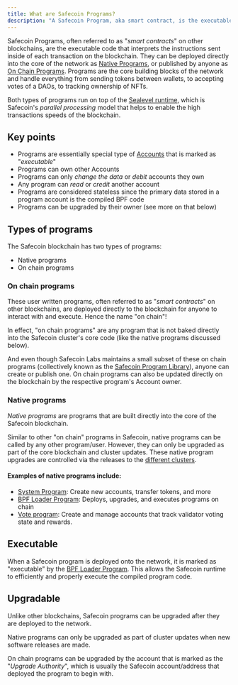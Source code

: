 ```yaml
---
title: What are Safecoin Programs?
description: "A Safecoin Program, aka smart contract, is the executable code that interprets the instructions on the blockchain. There are two types: Native and on chain."
---
```


Safecoin Programs, often referred to as "_smart contracts_" on other blockchains, are the executable code that interprets the instructions sent inside of each transaction on the blockchain. They can be deployed directly into the core of the network as [Native Programs](#native-programs), or published by anyone as [On Chain Programs](#on-chain-programs). Programs are the core building blocks of the network and handle everything from sending tokens between wallets, to accepting votes of a DAOs, to tracking ownership of NFTs.

Both types of programs run on top of the [Sealevel runtime](https://medium.com/solana-labs/sealevel-parallel-processing-thousands-of-smart-contracts-d814b378192), which is Safecoin's _parallel processing_ model that helps to enable the high transactions speeds of the blockchain.

## Key points

- Programs are essentially special type of [Accounts](../programming-model/accounts.md) that is marked as "_executable_"
- Programs can own other Accounts
- Programs can only _change the data_ or _debit_ accounts they own
- Any program can _read_ or _credit_ another account
- Programs are considered stateless since the primary data stored in a program account is the compiled BPF code
- Programs can be upgraded by their owner (see more on that below)

## Types of programs

The Safecoin blockchain has two types of programs:

- Native programs
- On chain programs

### On chain programs

These user written programs, often referred to as "_smart contracts_" on other blockchains, are deployed directly to the blockchain for anyone to interact with and execute. Hence the name "on chain"!

In effect, "on chain programs" are any program that is not baked directly into the Safecoin cluster's core code (like the native programs discussed below).

And even though Safecoin Labs maintains a small subset of these on chain programs (collectively known as the [Safecoin Program Library](https://spl.solana.com/)), anyone can create or publish one. On chain programs can also be updated directly on the blockchain by the respective program's Account owner.

### Native programs

_Native programs_ are programs that are built directly into the core of the Safecoin blockchain.

Similar to other "on chain" programs in Safecoin, native programs can be called by any other program/user. However, they can only be upgraded as part of the core blockchain and cluster updates. These native program upgrades are controlled via the releases to the [different clusters](../../cluster/overview.md).

#### Examples of native programs include:

- [System Program](../runtime-facilities/programs.md#system-program): Create new accounts, transfer tokens, and more
- [BPF Loader Program](../runtime-facilities/programs.md#bpf-loader): Deploys, upgrades, and executes programs on chain
- [Vote program](../runtime-facilities/programs.md#vote-program): Create and manage accounts that track validator voting state and rewards.

## Executable

When a Safecoin program is deployed onto the network, it is marked as "executable" by the [BPF Loader Program](../runtime-facilities/programs.md#bpf-loader). This allows the Safecoin runtime to efficiently and properly execute the compiled program code.

## Upgradable

Unlike other blockchains, Safecoin programs can be upgraded after they are deployed to the network.

Native programs can only be upgraded as part of cluster updates when new software releases are made.

On chain programs can be upgraded by the account that is marked as the "_Upgrade Authority_", which is usually the Safecoin account/address that deployed the program to begin with.
